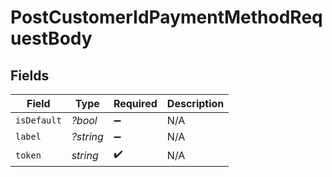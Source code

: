 # PostCustomerIdPaymentMethodRequestBody


## Fields

| Field              | Type               | Required           | Description        |
| ------------------ | ------------------ | ------------------ | ------------------ |
| `isDefault`        | *?bool*            | :heavy_minus_sign: | N/A                |
| `label`            | *?string*          | :heavy_minus_sign: | N/A                |
| `token`            | *string*           | :heavy_check_mark: | N/A                |